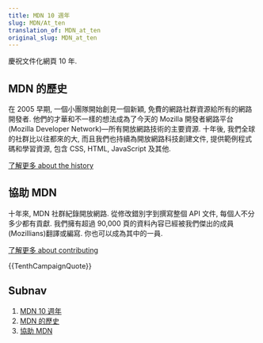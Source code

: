 ```yaml
---
title: MDN 10 週年
slug: MDN/At_ten
translation_of: MDN_at_ten
original_slug: MDN_at_ten
---
```

慶祝文件化網頁 10 年.

## MDN 的歷史

在 2005 早期, 一個小團隊開始創見一個新穎, 免費的網路社群資源給所有的網路開發者. 他們的才華和不一樣的想法成為了今天的 Mozilla 開發者網路平台(Mozilla Developer Network)—所有開放網路技術的主要資源. 十年後, 我們全球的社群比以往都來的大, 而且我們也持續為開放網路科技創建文件, 提供範例程式碼和學習資源, 包含 CSS, HTML, JavaScript 及其他.

[了解更多 about the history](/en-US/docs/MDN_at_ten/History_of_MDN)

## 協助 MDN

十年來, MDN 社群紀錄開放網路. 從修改錯別字到撰寫整個 API 文件, 每個人不分多少都有貢獻. 我們擁有超過 90,000 頁的資料內容已經被我們傑出的成員(Mozillians)翻譯或編寫. 你也可以成為其中的一員.

[了解更多 about contributing](/en-US/docs/MDN_at_ten/Contributing_to_MDN)

{{TenthCampaignQuote}}

## Subnav

1.  [MDN 10 週年](/en-US/docs/MDN_at_ten/)
2.  [MDN 的歷史](/en-US/docs/MDN_at_ten/History_of_MDN)
3.  [協助 MDN](/en-US/docs/MDN_at_ten/Contributing_to_MDN)
